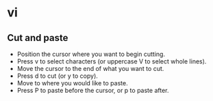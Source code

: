 # vi
## Cut and paste
* Position the cursor where you want to begin cutting.
* Press v to select characters (or uppercase V to select whole lines).
* Move the cursor to the end of what you want to cut.
* Press d to cut (or y to copy).
* Move to where you would like to paste.
* Press P to paste before the cursor, or p to paste after.
